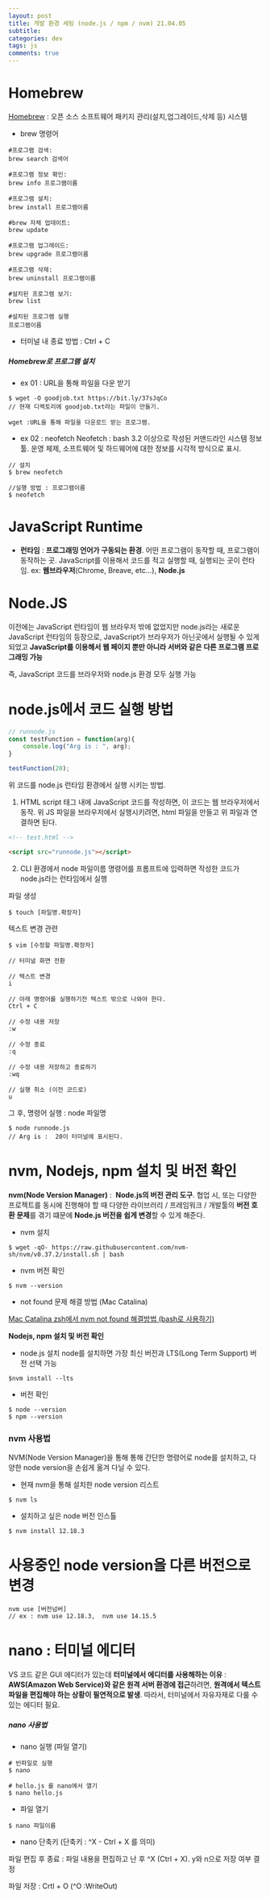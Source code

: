 ```yaml
---  
layout: post  
title: 게발 환경 세팅 (node.js / npm / nvm) 21.04.05
subtitle: 
categories: dev
tags: js
comments: true  
--- 
```


# Homebrew

[Homebrew](https://brew.sh/) : 오픈 소스 소프트웨어 패키지 관리(설치,업그레이드,삭제 등) 시스템

- brew 명령어 

```
#프로그램 검색: 
brew search 검색어

#프로그램 정보 확인: 
brew info 프로그램이름

#프로그램 설치: 
brew install 프로그램이름

#brew 자체 업데이트: 
brew update

#프로그램 업그레이드: 
brew upgrade 프로그램이름

#프로그램 삭제: 
brew uninstall 프로그램이름

#설치된 프로그램 보기: 
brew list

#설치된 프로그램 실행
프로그램이름
```

- 터미널 내 종료 방법 : Ctrl + C

##### Homebrew로 프로그램 설치

- ex 01 : URL을 통해 파일을 다운 받기 

```
$ wget -O goodjob.txt https://bit.ly/37sJqCo 
// 현재 디렉토리에 goodjob.txt라는 파일이 만들기.

wget :URL을 통해 파일을 다운로드 받는 프로그램.
```

- ex 02 : neofetch
Neofetch : bash 3.2 이상으로 작성된 커맨드라인 시스템 정보 툴. 운영 체제, 소프트웨어 및 하드웨어에 대한 정보를 시각적 방식으로 표시.

```
// 설치 
$ brew neofetch

//실행 방법 : 프로그램이름
$ neofetch
```

# JavaScript Runtime

- **런타임** :  **프로그래밍 언어가 구동되는 환경**. 어떤 프로그램이 동작할 때, 프로그램이 동작하는 곳. JavaScript를 이용해서 코드를 적고 실행할 때, 실행되는 곳이 런타임. ex: **웹브라우저**(Chrome, Breave, etc...), **Node.js**

# Node.JS
이전에는 JavaScript 런타임이 웹 브라우저 밖에 없었지만 node.js라는 새로운 JavaScript 런타임의 등장으로, JavaScript가 브라우저가 아닌곳에서 실행될 수 있게 되었고 **JavaScript를 이용해서 웹 페이지 뿐만 아니라 서버와 같은 다른 프로그램 프로그래밍 가능**

즉, JavaScript 코드를 브라우저와 node.js 환경 모두 실행 가능


# node.js에서 코드 실행 방법

```js
// runnode.js
const testFunction = function(arg){
    console.log("Arg is : ", arg);
}

testFunction(20);
```

위 코드를 node.js 런타임 환경에서 실행 시키는 방법.

1. HTML script 태그 내에 JavaScript 코드를 작성하면, 이 코드는 웹 브라우저에서 동작. 
위 JS 파일을 브라우저에서 실행시키려면, html 파일을 만들고 위 파일과 연결하면 된다.

```html
<!-- test.html -->

<script src="runnode.js"></script>
```

2. CLI 환경에서 node 파일이름 명령어를 프롬프트에 입력하면 작성한 코드가 node.js라는 런타임에서 실행

파일 생성

```
$ touch [파일명.확장자]
```

텍스트 변경 관련

```
$ vim [수정할 파일명.확장자]

// 터미널 화면 전환 

// 텍스트 변경
i

// 아래 명령어를 실행하기전 텍스트 밖으로 나와야 한다. 
Ctrl + C

// 수정 내용 저장
:w

// 수정 종료
:q

// 수정 내용 저장하고 종료하기
:wq

// 실행 취소 (이전 코드로)
u
```

그 후, 명령어 실행 : node 파일명

```
$ node runnode.js
// Arg is :  20이 터미널에 표시된다. 
```

# nvm, Nodejs, npm 설치 및 버전 확인

**nvm(Node Version Manager)** :  **Node.js의 버전 관리 도구**. 협업 시, 또는 다양한 프로젝트를 동시에 진행해야 할 때 다양한 라이브러리 / 프레임워크 / 개발툴의 **버전 호환 문제**를 겪기 떄문에 **Node.js 버전을 쉽게 변경**할 수 있게 해준다.

- nvm 설치

```
$ wget -qO- https://raw.githubusercontent.com/nvm-sh/nvm/v0.37.2/install.sh | bash
```

- nvm 버전 확인 

```
$ nvm --version
```

- not found 문제 해결 방법 (Mac Catalina)

[Mac Catalina zsh에서 nvm not found 해결방법 (bash로 사용하기)](https://gist.github.com/falsy/8aa42ae311a9adb50e2ca7d8702c9af1)

**Nodejs, npm 설치 및 버전 확인**

- node.js 설치
node를 설치하면 가장 최신 버전과 LTS(Long Term Support) 버전 선택 가능

```
$nvm install --lts
```

- 버전 확인

```
$ node --version
$ npm --version
```

### nvm 사용법

NVM(Node Version Manager)을 통해 통해 간단한 명령어로 node를 설치하고, 다양한 node version을 손쉽게 옮겨 다닐 수 있다.

- 현재 nvm을 통해 설치한 node version 리스트

```
$ nvm ls
```

- 설치하고 싶은 node 버전 인스톨

```
$ nvm install 12.18.3 
```

# 사용중인 node version을 다른 버전으로 변경

```
nvm use [버전넘버]
// ex : nvm use 12.18.3,  nvm use 14.15.5
```

# nano : 터미널 에디터
VS 코드 같은 GUI 에디터가 있는데 **터미널에서 에디터를 사용해하는 이유** :  **AWS(Amazon Web Service)와 같은 원격 서버 환경에 접근**하려면, **원격에서 텍스트 파일을 편집해야 하는 상황이 필연적으로 발생**. 따라서, 터미널에서 자유자재로 다룰 수 있는 에디터 필요.

##### nano 사용법 

- nano 실행 (파일 열기)

```
# 빈파일로 실행
$ nano 

# hello.js 를 nano에서 열기
$ nano hello.js  
```

- 파일 열기

```
$ nano 파일이름
```

- nano 단축키 (단축키 : ^X - Ctrl + X 를 의미)

파일 편집 후 종료 : 파일 내용을 편집하고 난 후 ^X (Ctrl + X). y와 n으로 저장 여부 결정

파일 저장 : Crtl + O (^O :WriteOut) 


